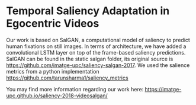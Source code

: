 # Temporal Saliency Adaptation in Egocentric Videos

Our work is based on SalGAN, a computational model of saliency to predict human fixations on still images. In terms of architecture, we have added a convolutional LSTM layer on top of the frame-based saliency predictions.
SalGAN can be found in the static salgan folder, its original source is https://github.com/imatge-upc/saliency-salgan-2017.
We used the salience metrics from a python implementation https://github.com/tarunsharma1/saliency_metrics

You may find more information regarding our work here: https://imatge-upc.github.io/saliency-2018-videosalgan/
